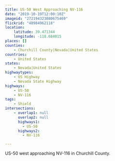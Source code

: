 ```yaml
---
title: US-50 West Approaching NV-116
date: "2019-10-19T12:00:10Z"
imageid: "272194323080675469"
flickrid: "48984962118"
location:
    latitude: 39.471344
    longitude: -118.684015
places: []
counties:
    - Churchill County|Nevada|United States
countries:
    - United States
states:
    - Nevada|United States
highwaytypes:
    - US Highway
    - Nevada State Highway
highways:
    - US-50
    - NV-116
tags:
    - Shield
intersections:
    - overlap1: null
      overlap2: null
      highways1:
        - US-50
      highways2:
        - NV-116

---
```

US-50 west approaching NV-116 in Churchill County.